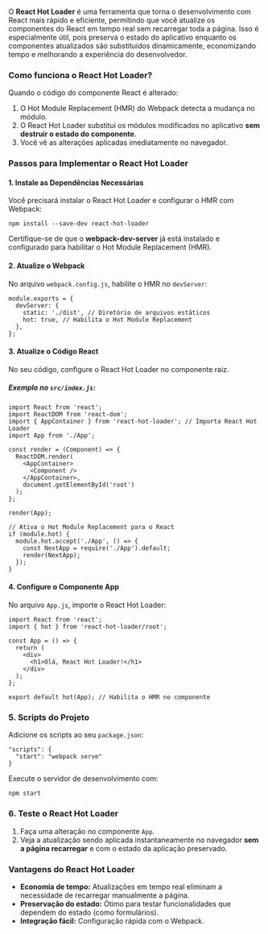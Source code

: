 O **React Hot Loader** é uma ferramenta que torna o desenvolvimento com React mais rápido e eficiente, permitindo que você atualize os componentes do React em tempo real sem recarregar toda a página. Isso é especialmente útil, pois preserva o estado do aplicativo enquanto os componentes atualizados são substituídos dinamicamente, economizando tempo e melhorando a experiência do desenvolvedor.

### **Como funciona o React Hot Loader?**

Quando o código do componente React é alterado:
1. O Hot Module Replacement (HMR) do Webpack detecta a mudança no módulo.
2. O React Hot Loader substitui os módulos modificados no aplicativo **sem destruir o estado do componente**.
3. Você vê as alterações aplicadas imediatamente no navegador.

### **Passos para Implementar o React Hot Loader**

#### **1. Instale as Dependências Necessárias**

Você precisará instalar o React Hot Loader e configurar o HMR com Webpack:

```
npm install --save-dev react-hot-loader
```

Certifique-se de que o **webpack-dev-server** já está instalado e configurado para habilitar o Hot Module Replacement (HMR).

#### **2. Atualize o Webpack**

No arquivo `webpack.config.js`, habilite o HMR no `devServer`:

```
module.exports = {
  devServer: {
    static: './dist', // Diretório de arquivos estáticos
    hot: true, // Habilita o Hot Module Replacement
  },
};
```

#### **3. Atualize o Código React**

No seu código, configure o React Hot Loader no componente raiz.

##### Exemplo no `src/index.js`:

```
import React from 'react';
import ReactDOM from 'react-dom';
import { AppContainer } from 'react-hot-loader'; // Importa React Hot Loader
import App from './App';

const render = (Component) => {
  ReactDOM.render(
    <AppContainer>
      <Component />
    </AppContainer>,
    document.getElementById('root')
  );
};

render(App);

// Ativa o Hot Module Replacement para o React
if (module.hot) {
  module.hot.accept('./App', () => {
    const NextApp = require('./App').default;
    render(NextApp);
  });
}
```

#### **4. Configure o Componente App**

No arquivo `App.js`, importe o React Hot Loader:

```
import React from 'react';
import { hot } from 'react-hot-loader/root';

const App = () => {
  return (
    <div>
      <h1>Olá, React Hot Loader!</h1>
    </div>
  );
};

export default hot(App); // Habilita o HMR no componente
```

### **5. Scripts do Projeto**

Adicione os scripts ao seu `package.json`:

```
"scripts": {
  "start": "webpack serve"
}
```

Execute o servidor de desenvolvimento com:

```
npm start
```

### **6. Teste o React Hot Loader**

1. Faça uma alteração no componente `App`.
2. Veja a atualização sendo aplicada instantaneamente no navegador **sem a página recarregar** e com o estado da aplicação preservado.

### **Vantagens do React Hot Loader**

- **Economia de tempo:** Atualizações em tempo real eliminam a necessidade de recarregar manualmente a página.
- **Preservação do estado:** Ótimo para testar funcionalidades que dependem do estado (como formulários).
- **Integração fácil:** Configuração rápida com o Webpack.


